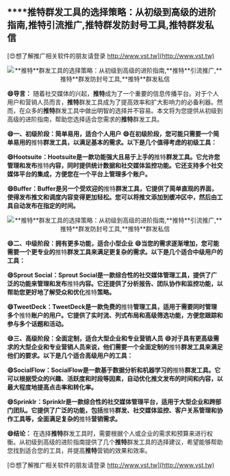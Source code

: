## ****推特**群发工具的选择策略：从初级到高级的进阶指南,**推特**引流推广,**推特**群发防封号工具,**推特**群发私信**

[😍想了解推广相关软件的朋友请登录 http://www.vst.tw](http://www.vst.tw)

 <center><img src="https://vst.tw/MP4/tuiguang/png/1.png" alt="**推特**群发工具的选择策略：从初级到高级的进阶指南,**推特**引流推广,**推特**群发防封号工具,**推特**群发私信"></center>

**😄导言：**
随着社交媒体的兴起，**推特**成为了一个重要的信息传播平台。对于个人用户和营销人员而言，**推特**群发工具成为了提高效率和扩大影响力的必备利器。然而，在众多的**推特**群发工具中做出明智的选择并不容易。本文将为您提供从初级到高级的进阶指南，帮助您选择适合您需求的**推特**群发工具。

**😄一、初级阶段：简单易用，适合个人用户**
**😄在初级阶段，您可能只需要一个简单易用的**推特**群发工具，以满足基本的需求。以下是几个值得考虑的初级工具：**

**😄Hootsuite：Hootsuite是一款功能强大且易于上手的**推特**群发工具。它允许您管理和发布**推特**内容，同时提供统计数据和社交媒体监控功能。它还支持多个社交媒体平台的集成，方便您在一个平台上管理多个账户。**

**😄Buffer：Buffer是另一个受欢迎的**推特**群发工具，它提供了简单直观的界面，使得发布推文和调度内容变得更加轻松。您可以将推文添加到缓冲区中，然后由工具自动发布在指定的时间。**

 <center><img src="https://vst.tw/MP4/tuiguang/png/7.png" alt="**推特**群发工具的选择策略：从初级到高级的进阶指南,**推特**引流推广,**推特**群发防封号工具,**推特**群发私信"></center>

**😄二、中级阶段：拥有更多功能，适合小型企业**
**😄当您的需求逐渐增加，您可能需要一个更专业的**推特**群发工具来满足更复杂的需求。以下是几个适合中级用户的工具：**

**😄Sprout Social：Sprout Social是一款综合性的社交媒体管理工具，提供了广泛的功能来管理和发布**推特**内容。它还提供了分析报告、团队协作和监控功能，以帮助您更好地了解受众和优化**推特**策略。**

**😄TweetDeck：TweetDeck是一款免费的**推特**管理工具，适用于需要同时管理多个**推特**账户的用户。它提供了实时流、列式布局和高级筛选功能，方便您跟踪和参与多个话题和活动。**

**😄三、高级阶段：全面定制，适合大型企业和专业营销人员**
**😄对于具有更高级需求的大型企业和专业营销人员来说，他们需要一个全面定制的**推特**群发工具来满足他们的要求。以下是几个适合高级用户的工具：**

**😄SocialFlow：SocialFlow是一款基于数据分析和机器学习的**推特**群发工具。它可以根据受众的兴趣、活跃度和时段等因素，自动优化推文发布的时间和内容，以最大程度地提高点击率和转化率。**

**😄Sprinklr：Sprinklr是一款综合性的社交媒体管理平台，适用于大型企业和跨部门团队。它提供了广泛的功能，包括**推特**群发、社交媒体监控、客户关系管理和协作工具等，全面满足复杂的**推特**营销需求。**

**😄结论：**
在选择**推特**群发工具时，需要根据个人或企业的需求和预算来进行权衡。从初级到高级的进阶指南提供了几个**推特**群发工具的选择建议，希望能够帮助您找到适合您的工具，并提高**推特**营销的效果和效率。

[😍想了解推广相关软件的朋友请登录 http://www.vst.tw](http://www.vst.tw)



